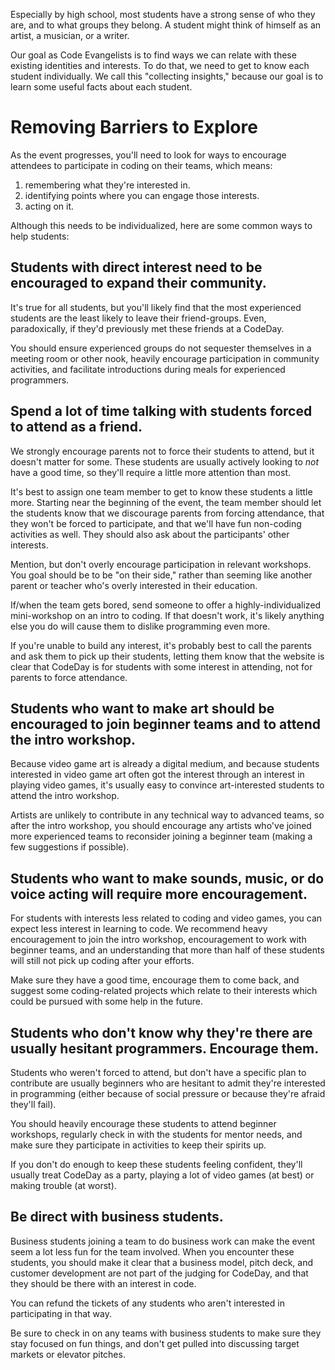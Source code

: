 Especially by high school, most students have a strong sense of who they are, and to what groups they belong. A student
might think of himself as an artist, a musician, or a writer.

Our goal as Code Evangelists is to find ways we can relate with these existing identities and interests. To do that,
we need to get to know each student individually. We call this "collecting insights," because our goal is to learn
some useful facts about each student.


# Removing Barriers to Explore

As the event progresses, you'll need to look for ways to encourage attendees to participate in coding on their teams, which means:

1. remembering what they're interested in.
2. identifying points where you can engage those interests.
3. acting on it.

Although this needs to be individualized, here are some common ways to help students:

## Students with direct interest need to be encouraged to expand their community.

It's true for all students, but you'll likely find that the most experienced students are the least likely to leave their friend-groups. Even, paradoxically, if they'd previously met these friends at a CodeDay.

You should ensure experienced groups do not sequester themselves in a meeting room or other nook, heavily encourage participation in community activities, and facilitate introductions during meals for experienced programmers.

## Spend a lot of time talking with students forced to attend as a friend.

We strongly encourage parents not to force their students to attend, but it doesn't matter for some. These students are usually actively looking to _not_ have a good time, so they'll require a little more attention than most.

It's best to assign one team member to get to know these students a little more. Starting near the beginning of the event, the team member should let the students know that we discourage parents from forcing attendance, that they won't be forced to participate, and that we'll have fun non-coding activities as well. They should also ask about the participants' other interests.

Mention, but don't overly encourage participation in relevant workshops. You goal should be to be "on their side," rather than seeming like another parent or teacher who's overly interested in their education.

If/when the team gets bored, send someone to offer a highly-individualized mini-workshop on an intro to coding. If that doesn't work, it's likely anything else you do will cause them to dislike programming even more.

If you're unable to build any interest, it's probably best to call the parents and ask them to pick up their students, letting them know that the website is clear that CodeDay is for students with some interest in attending, not for parents to force attendance.

## Students who want to make art should be encouraged to join beginner teams and to attend the intro workshop.

Because video game art is already a digital medium, and because students interested in video game art often got the interest through an interest in playing video games, it's usually easy to convince art-interested students to attend the intro workshop.

Artists are unlikely to contribute in any technical way to advanced teams, so after the intro workshop, you should encourage any artists who've joined more experienced teams to reconsider joining a beginner team (making a few suggestions if possible).

## Students who want to make sounds, music, or do voice acting will require more encouragement.

For students with interests less related to coding and video games, you can expect less interest in learning to code. We recommend heavy encouragement to join the intro workshop, encouragement to work with beginner teams, and an understanding that more than half of these students will still not pick up coding after your efforts.

Make sure they have a good time, encourage them to come back, and suggest some coding-related projects which relate to their interests which could be pursued with some help in the future.

## Students who don't know why they're there are usually hesitant programmers. Encourage them.

Students who weren't forced to attend, but don't have a specific plan to contribute are usually beginners who are hesitant to admit they're interested in programming (either because of social pressure or because they're afraid they'll fail).

You should heavily encourage these students to attend beginner workshops, regularly check in with the students for mentor needs, and make sure they participate in activities to keep their spirits up.

If you don't do enough to keep these students feeling confident, they'll usually treat CodeDay as a party, playing a lot of video games (at best) or making trouble (at worst).

## Be direct with business students.

Business students joining a team to do business work can make the event seem a lot less fun for the team involved. When you encounter these students, you should make it clear that a business model, pitch deck, and customer development are not part of the judging for CodeDay, and that they should be there with an interest in code.

You can refund the tickets of any students who aren't interested in participating in that way.

Be sure to check in on any teams with business students to make sure they stay focused on fun things, and don't get pulled into discussing target markets or elevator pitches.
